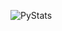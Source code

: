 ![PyStats](https://user-images.githubusercontent.com/81849260/185841417-6bfb76ed-183d-4ad7-9a51-7b8881594ffc.png)

